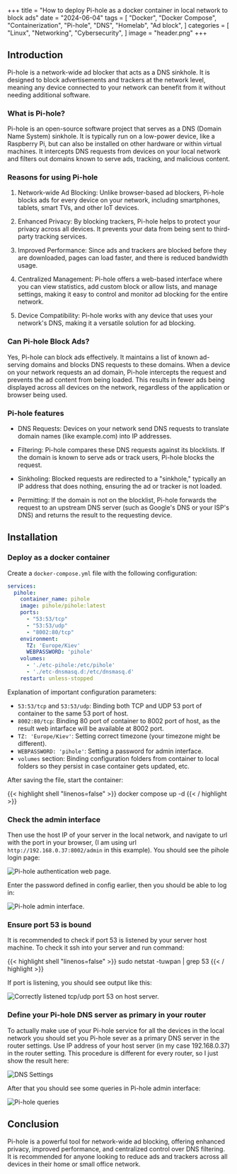 +++
title = "How to deploy Pi-hole as a docker container in local network to block ads"
date = "2024-06-04"
tags = [
    "Docker",
    "Docker Compose",
    "Containerization",
    "Pi-hole",
    "DNS",
    "Homelab",
    "Ad block",
]
categories = [
    "Linux",
    "Networking",
    "Cybersecurity",
]
image = "header.png"
+++

## Introduction

Pi-hole is a network-wide ad blocker that acts as a DNS sinkhole. It is designed to block advertisements and trackers at the network level, meaning any device connected to your network can benefit from it without needing additional software.

### What is Pi-hole?

Pi-hole is an open-source software project that serves as a DNS (Domain Name System) sinkhole. It is typically run on a low-power device, like a Raspberry Pi, but can also be installed on other hardware or within virtual machines. It intercepts DNS requests from devices on your local network and filters out domains known to serve ads, tracking, and malicious content.

### Reasons for using Pi-hole

1. Network-wide Ad Blocking: Unlike browser-based ad blockers, Pi-hole blocks ads for every device on your network, including smartphones, tablets, smart TVs, and other IoT devices.

2. Enhanced Privacy: By blocking trackers, Pi-hole helps to protect your privacy across all devices. It prevents your data from being sent to third-party tracking services.

3. Improved Performance: Since ads and trackers are blocked before they are downloaded, pages can load faster, and there is reduced bandwidth usage.

4. Centralized Management: Pi-hole offers a web-based interface where you can view statistics, add custom block or allow lists, and manage settings, making it easy to control and monitor ad blocking for the entire network.

5. Device Compatibility: Pi-hole works with any device that uses your network's DNS, making it a versatile solution for ad blocking.

### Can Pi-hole Block Ads?

Yes, Pi-hole can block ads effectively. It maintains a list of known ad-serving domains and blocks DNS requests to these domains. When a device on your network requests an ad domain, Pi-hole intercepts the request and prevents the ad content from being loaded. This results in fewer ads being displayed across all devices on the network, regardless of the application or browser being used.

### Pi-hole features

- DNS Requests: Devices on your network send DNS requests to translate domain names (like example.com) into IP addresses.

- Filtering: Pi-hole compares these DNS requests against its blocklists. If the domain is known to serve ads or track users, Pi-hole blocks the request.

- Sinkholing: Blocked requests are redirected to a "sinkhole," typically an IP address that does nothing, ensuring the ad or tracker is not loaded.

- Permitting: If the domain is not on the blocklist, Pi-hole forwards the request to an upstream DNS server (such as Google's DNS or your ISP's DNS) and returns the result to the requesting device.

## Installation

### Deploy as a docker container

Create a `docker-compose.yml` file with the following configuration:

```yaml
services:
  pihole:
    container_name: pihole
    image: pihole/pihole:latest
    ports:
      - "53:53/tcp"
      - "53:53/udp"
      - "8002:80/tcp"
    environment:
      TZ: 'Europe/Kiev'
      WEBPASSWORD: 'pihole'
    volumes:
      - './etc-pihole:/etc/pihole'
      - './etc-dnsmasq.d:/etc/dnsmasq.d'
    restart: unless-stopped
```

Explanation of important configuration parameters:

- `53:53/tcp` and `53:53/udp`: Binding both TCP and UDP 53 port of container to the same 53 port of host.
- `8002:80/tcp`: Binding 80 port of container to 8002 port of host, as the result web intarface will be available at 8002 port.
- `TZ: 'Europe/Kiev'`: Setting correct timezone (your timezone might be different).
- `WEBPASSWORD: 'pihole'`: Setting a password for admin interface.
- `volumes` section: Binding configuration folders from container to local folders so they persist in case container gets updated, etc.

After saving the file, start the container:

{{< highlight shell "linenos=false" >}}
docker compose up -d
{{< / highlight >}}

### Check the admin interface

Then use the host IP of your server in the local network, and navigate to url with the port in your browser, (I am using url `http://192.168.0.37:8002/admin` in this example). You should see the pihole login page:

![Pi-hole authentication web page.](Screenshot_20240604_122302.png)

Enter the password defined in config earlier, then you should be able to log in:

![Pi-hole admin interface.](Screenshot_20240604_122446.png)

### Ensure port 53 is bound

It is recommended to check if port 53 is listened by your server host machine. To check it ssh into your server and run command:

{{< highlight shell "linenos=false" >}}
sudo netstat -tuwpan | grep 53
{{< / highlight >}}

If port is listening, you should see output like this:

![Correctly listened tcp/udp port 53 on host server.](Screenshot_20240604_122820.png)

### Define your Pi-hole DNS server as primary in your router

To actually make use of your Pi-hole service for all the devices in the local network you should set you Pi-hole sever as a primary DNS server in the router settings. Use IP address of your host server (in my case 192.168.0.37) in the router setting. This procedure is different for every router, so I just show the result here:

![DNS Settings](Screenshot_20240604_123254.png)

After that you should see some queries in Pi-hole admin interface:

![Pi-hole queries](Screenshot_20240604_123540.png)

## Conclusion

Pi-hole is a powerful tool for network-wide ad blocking, offering enhanced privacy, improved performance, and centralized control over DNS filtering. It is recommended for anyone looking to reduce ads and trackers across all devices in their home or small office network.
